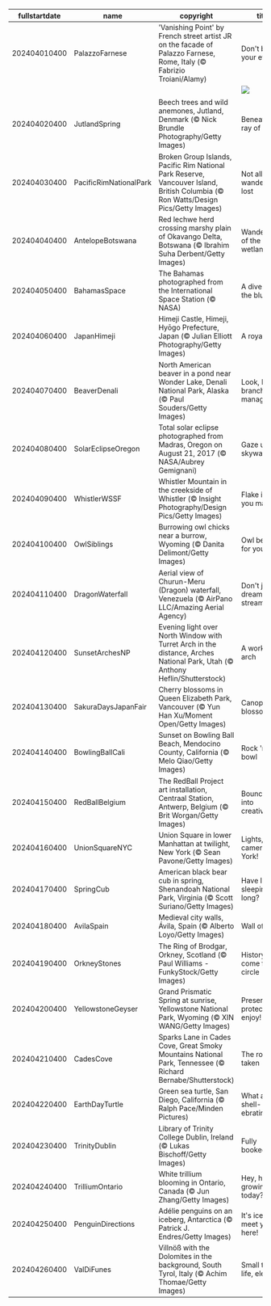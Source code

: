 |fullstartdate|name|copyright|title|image|
|--|--|--|--|--|
202404010400|PalazzoFarnese|'Vanishing Point' by French street artist JR on the facade of Palazzo Farnese, Rome, Italy (© Fabrizio Troiani/Alamy)|Don't believe your eyes|![](/en-CA/2024/04/202404010400PalazzoFarnese.jpg)|
||||![](/en-CA/2024/04/.jpg)|
202404020400|JutlandSpring|Beech trees and wild anemones, Jutland, Denmark (© Nick Brundle Photography/Getty Images)|Beneath a ray of light|![](/en-CA/2024/04/202404020400JutlandSpring.jpg)|
202404030400|PacificRimNationalPark|Broken Group Islands, Pacific Rim National Park Reserve, Vancouver Island, British Columbia (© Ron Watts/Design Pics/Getty Images)|Not all who wander are lost|![](/en-CA/2024/04/202404030400PacificRimNationalPark.jpg)|
202404040400|AntelopeBotswana|Red lechwe herd crossing marshy plain of Okavango Delta, Botswana (© Ibrahim Suha Derbent/Getty Images)|Wanderers of the wetlands|![](/en-CA/2024/04/202404040400AntelopeBotswana.jpg)|
202404050400|BahamasSpace|The Bahamas photographed from the International Space Station (© NASA)|A dive into the blue|![](/en-CA/2024/04/202404050400BahamasSpace.jpg)|
202404060400|JapanHimeji|Himeji Castle, Himeji, Hyōgo Prefecture, Japan (© Julian Elliott Photography/Getty Images)|A royal view|![](/en-CA/2024/04/202404060400JapanHimeji.jpg)|
202404070400|BeaverDenali|North American beaver in a pond near Wonder Lake, Denali National Park, Alaska (© Paul Souders/Getty Images)|Look, I'm a branch manager!|![](/en-CA/2024/04/202404070400BeaverDenali.jpg)|
202404080400|SolarEclipseOregon|Total solar eclipse photographed from Madras, Oregon on August 21, 2017 (© NASA/Aubrey Gemignani)|Gaze up, skywatchers!|![](/en-CA/2024/04/202404080400SolarEclipseOregon.jpg)|
202404090400|WhistlerWSSF|Whistler Mountain in the creekside of Whistler (© Insight Photography/Design Pics/Getty Images)|Flake it till you make it|![](/en-CA/2024/04/202404090400WhistlerWSSF.jpg)|
202404100400|OwlSiblings|Burrowing owl chicks near a burrow, Wyoming (© Danita Delimont/Getty Images)|Owl be there for you!|![](/en-CA/2024/04/202404100400OwlSiblings.jpg)|
202404110400|DragonWaterfall|Aerial view of Churun-Meru (Dragon) waterfall, Venezuela (© AirPano LLC/Amazing Aerial Agency)|Don't just dream it, stream it!|![](/en-CA/2024/04/202404110400DragonWaterfall.jpg)|
202404120400|SunsetArchesNP|Evening light over North Window with Turret Arch in the distance, Arches National Park, Utah (© Anthony Heflin/Shutterstock)|A work of arch|![](/en-CA/2024/04/202404120400SunsetArchesNP.jpg)|
202404130400|SakuraDaysJapanFair|Cherry blossoms in Queen Elizabeth Park, Vancouver (© Yun Han Xu/Moment Open/Getty Images)|Canopy of blossoms|![](/en-CA/2024/04/202404130400SakuraDaysJapanFair.jpg)|
202404140400|BowlingBallCali|Sunset on Bowling Ball Beach, Mendocino County, California (© Melo Qiao/Getty Images)|Rock 'n' bowl|![](/en-CA/2024/04/202404140400BowlingBallCali.jpg)|
202404150400|RedBallBelgium|The RedBall Project art installation, Centraal Station, Antwerp, Belgium (© Brit Worgan/Getty Images)|Bouncing into creativity|![](/en-CA/2024/04/202404150400RedBallBelgium.jpg)|
202404160400|UnionSquareNYC|Union Square in lower Manhattan at twilight, New York (© Sean Pavone/Getty Images)|Lights, camera, New York!|![](/en-CA/2024/04/202404160400UnionSquareNYC.jpg)|
202404170400|SpringCub|American black bear cub in spring, Shenandoah National Park, Virginia (© Scott Suriano/Getty Images)|Have I been sleeping too long?|![](/en-CA/2024/04/202404170400SpringCub.jpg)|
202404180400|AvilaSpain|Medieval city walls, Ávila, Spain (© Alberto Loyo/Getty Images)|Wall of fame|![](/en-CA/2024/04/202404180400AvilaSpain.jpg)|
202404190400|OrkneyStones|The Ring of Brodgar, Orkney, Scotland (© Paul Williams - FunkyStock/Getty Images)|History has come full circle|![](/en-CA/2024/04/202404190400OrkneyStones.jpg)|
202404200400|YellowstoneGeyser|Grand Prismatic Spring at sunrise, Yellowstone National Park, Wyoming (© XIN WANG/Getty Images)|Preserve, protect, enjoy!|![](/en-CA/2024/04/202404200400YellowstoneGeyser.jpg)|
202404210400|CadesCove|Sparks Lane in Cades Cove, Great Smoky Mountains National Park, Tennessee (© Richard Bernabe/Shutterstock)|The road not taken|![](/en-CA/2024/04/202404210400CadesCove.jpg)|
202404220400|EarthDayTurtle|Green sea turtle, San Diego, California (© Ralph Pace/Minden Pictures)|What are we shell-ebrating?|![](/en-CA/2024/04/202404220400EarthDayTurtle.jpg)|
202404230400|TrinityDublin|Library of Trinity College Dublin, Ireland (© Lukas Bischoff/Getty Images)|Fully booked!|![](/en-CA/2024/04/202404230400TrinityDublin.jpg)|
202404240400|TrilliumOntario|White trillium blooming in Ontario, Canada (© Jun Zhang/Getty Images)|Hey, how's it growing today?|![](/en-CA/2024/04/202404240400TrilliumOntario.jpg)|
202404250400|PenguinDirections|Adélie penguins on an iceberg, Antarctica (© Patrick J. Endres/Getty Images)|It's ice to meet you all here!|![](/en-CA/2024/04/202404250400PenguinDirections.jpg)|
202404260400|ValDiFunes|Villnöß with the Dolomites in the background, South Tyrol, Italy (© Achim Thomae/Getty Images)|Small town life, elevated|![](/en-CA/2024/04/202404260400ValDiFunes.jpg)|
